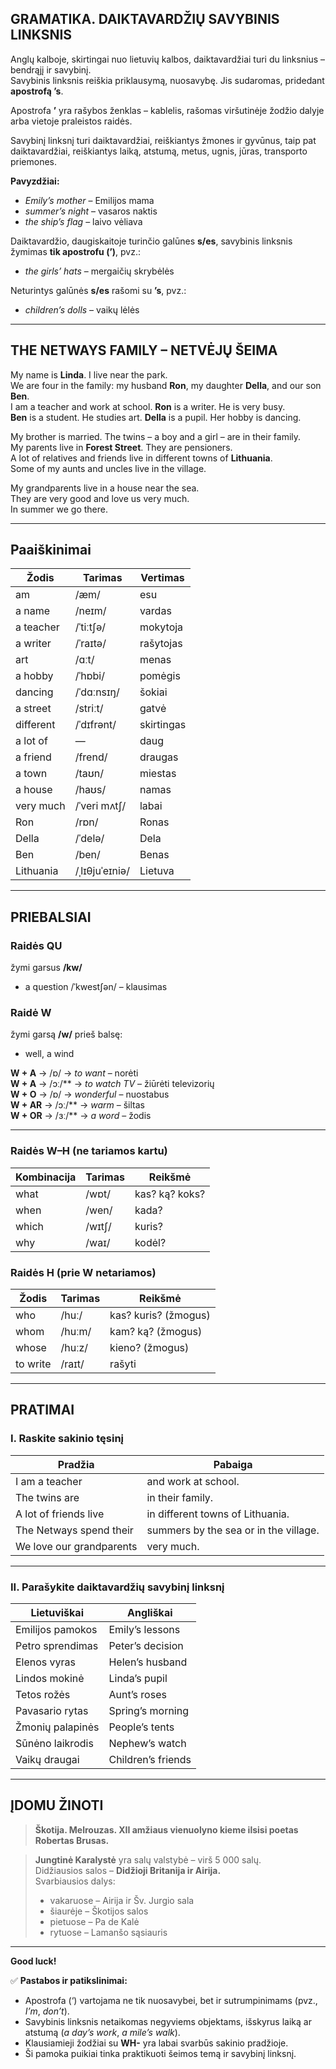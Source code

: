 ## GRAMATIKA. DAIKTAVARDŽIŲ SAVYBINIS LINKSNIS

Anglų kalboje, skirtingai nuo lietuvių kalbos, daiktavardžiai turi du linksnius – bendrąjį ir savybinį.  
Savybinis linksnis reiškia priklausymą, nuosavybę. Jis sudaromas, pridedant **apostrofą ’s**.

Apostrofa **’** yra rašybos ženklas – kablelis, rašomas viršutinėje žodžio dalyje arba vietoje praleistos raidės.

Savybinį linksnį turi daiktavardžiai, reiškiantys žmones ir gyvūnus, taip pat daiktavardžiai, reiškiantys laiką, atstumą, metus, ugnis, jūras, transporto priemones.

**Pavyzdžiai:**
- *Emily’s mother* – Emilijos mama  
- *summer’s night* – vasaros naktis  
- *the ship’s flag* – laivo vėliava  

Daiktavardžio, daugiskaitoje turinčio galūnes **s/es**, savybinis linksnis žymimas **tik apostrofu (’)**, pvz.:
- *the girls’ hats* – mergaičių skrybėlės

Neturintys galūnės **s/es** rašomi su **’s**, pvz.:
- *children’s dolls* – vaikų lėlės

---

## THE NETWAYS FAMILY – NETVĖJŲ ŠEIMA

My name is **Linda**. I live near the park.  
We are four in the family: my husband **Ron**, my daughter **Della**, and our son **Ben**.  
I am a teacher and work at school. **Ron** is a writer. He is very busy.  
**Ben** is a student. He studies art. **Della** is a pupil. Her hobby is dancing.  

My brother is married. The twins – a boy and a girl – are in their family.  
My parents live in **Forest Street**. They are pensioners.  
A lot of relatives and friends live in different towns of **Lithuania**.  
Some of my aunts and uncles live in the village.  

My grandparents live in a house near the sea.  
They are very good and love us very much.  
In summer we go there.

---

## Paaiškinimai

| Žodis | Tarimas | Vertimas |
|--------|----------|-----------|
| am | /æm/ | esu |
| a name | /neɪm/ | vardas |
| a teacher | /ˈtiːtʃə/ | mokytoja |
| a writer | /ˈraɪtə/ | rašytojas |
| art | /ɑːt/ | menas |
| a hobby | /ˈhɒbi/ | pomėgis |
| dancing | /ˈdɑːnsɪŋ/ | šokiai |
| a street | /striːt/ | gatvė |
| different | /ˈdɪfrənt/ | skirtingas |
| a lot of | — | daug |
| a friend | /frend/ | draugas |
| a town | /taʊn/ | miestas |
| a house | /haʊs/ | namas |
| very much | /ˈveri mʌtʃ/ | labai |
| Ron | /rɒn/ | Ronas |
| Della | /ˈdelə/ | Dela |
| Ben | /ben/ | Benas |
| Lithuania | /ˌlɪθjuˈeɪniə/ | Lietuva |

---

## PRIEBALSIAI

### Raidės QU
žymi garsus **/kw/**  
- a question /ˈkwestʃən/ – klausimas

### Raidė W
žymi garsą **/w/** prieš balsę:  
- well, a wind  

**W + A** → /ɒ/ → *to want* – norėti  
**W + A** → /ɔː/** → *to watch TV* – žiūrėti televizorių  
**W + O** → /ɒ/ → *wonderful* – nuostabus  
**W + AR** → /ɔː/** → *warm* – šiltas  
**W + OR** → /ɜː/** → *a word* – žodis  

---

### Raidės W–H (ne tariamos kartu)

| Kombinacija | Tarimas | Reikšmė |
|--------------|----------|----------|
| what | /wɒt/ | kas? ką? koks? |
| when | /wen/ | kada? |
| which | /wɪtʃ/ | kuris? |
| why | /waɪ/ | kodėl? |

### Raidės H (prie W netariamos)

| Žodis | Tarimas | Reikšmė |
|--------|----------|----------|
| who | /huː/ | kas? kuris? (žmogus) |
| whom | /huːm/ | kam? ką? (žmogus) |
| whose | /huːz/ | kieno? (žmogus) |
| to write | /raɪt/ | rašyti |

---

## PRATIMAI

### I. Raskite sakinio tęsinį

| Pradžia | Pabaiga |
|----------|----------|
| I am a teacher | and work at school. |
| The twins are | in their family. |
| A lot of friends live | in different towns of Lithuania. |
| The Netways spend their | summers by the sea or in the village. |
| We love our grandparents | very much. |

---

### II. Parašykite daiktavardžių savybinį linksnį

| Lietuviškai | Angliškai |
|--------------|------------|
| Emilijos pamokos | Emily’s lessons |
| Petro sprendimas | Peter’s decision |
| Elenos vyras | Helen’s husband |
| Lindos mokinė | Linda’s pupil |
| Tetos rožės | Aunt’s roses |
| Pavasario rytas | Spring’s morning |
| Žmonių palapinės | People’s tents |
| Sūnėno laikrodis | Nephew’s watch |
| Vaikų draugai | Children’s friends |

---

## ĮDOMU ŽINOTI

> **Škotija. Melrouzas. XII amžiaus vienuolyno kieme ilsisi poetas Robertas Brusas.**

> **Jungtinė Karalystė** yra salų valstybė – virš 5 000 salų.  
> Didžiausios salos – **Didžioji Britanija ir Airija.**  
> Svarbiausios dalys:  
> - vakaruose – Airija ir Šv. Jurgio sala  
> - šiaurėje – Škotijos salos  
> - pietuose – Pa de Kalė  
> - rytuose – Lamanšo sąsiauris

---

**Good luck!**

✅ **Pastabos ir patikslinimai:**
- Apostrofa (‘) vartojama ne tik nuosavybei, bet ir sutrumpinimams (pvz., *I’m*, *don’t*).  
- Savybinis linksnis netaikomas negyviems objektams, išskyrus laiką ar atstumą (*a day’s work*, *a mile’s walk*).  
- Klausiamieji žodžiai su **WH-** yra labai svarbūs sakinio pradžioje.  
- Ši pamoka puikiai tinka praktikuoti šeimos temą ir savybinį linksnį.
